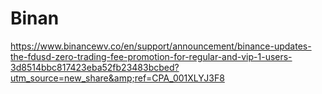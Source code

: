 # Binan
https://www.binancewv.co/en/support/announcement/binance-updates-the-fdusd-zero-trading-fee-promotion-for-regular-and-vip-1-users-3d8514bbc817423eba52fb23483bcbed?utm_source=new_share&amp;ref=CPA_001XLYJ3F8
